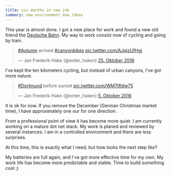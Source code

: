 ```yaml
---
title: six months in new job
summary: new environment new ideas 
---
```


This year is almost done. 
I got a new place for work and found a new old friend the [Deutsche Bahn][1].
My way to work consist now of cycling and going by train.

<!--more-->

<blockquote class="twitter-tweet" data-lang="de"><p lang="en" dir="ltr"><a href="https://twitter.com/hashtag/Autumn?src=hash">#Autumn</a> arrived <a href="https://twitter.com/hashtag/canyonbikes?src=hash">#canyonbikes</a> <a href="https://t.co/AJqizUfHgj">pic.twitter.com/AJqizUfHgj</a></p>&mdash; Jan Frederik Hake (@enter_haken) <a href="https://twitter.com/enter_haken/status/790937282794647553">25. Oktober 2016</a></blockquote>
<script async src="//platform.twitter.com/widgets.js" charset="utf-8"></script>

I've kept the ten kilometers cycling, but instead of urban canyons, I've got more nature.

<blockquote class="twitter-tweet" data-lang="de"><p lang="en" dir="ltr"><a href="https://twitter.com/hashtag/Dortmund?src=hash">#Dortmund</a> before sunset <a href="https://t.co/WM7tfIdw75">pic.twitter.com/WM7tfIdw75</a></p>&mdash; Jan Frederik Hake (@enter_haken) <a href="https://twitter.com/enter_haken/status/783731969117028354">5. Oktober 2016</a></blockquote>
<script async src="//platform.twitter.com/widgets.js" charset="utf-8"></script>

It is ok for now. 
If you remove the December (German Christmas market time), I have approximately one our for one direction.

From a professional point of view it has become more quiet. 
I am currently working on a mature dot net stack. 
My work is planed and reviewed by several instances.
I am in a controlled environment and there are less surprises.

At this time, this is exactly what I need, but how looks the next step like? 

My batteries are full again, and I've got more effective time for my own.
My work life has become more predictable and stable. 
Time to build something cool ;)

[1]: https://www.bahn.de

